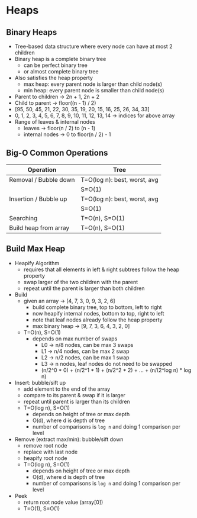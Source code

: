 # Heaps

## Binary Heaps

- Tree-based data structure where every node can have at most 2 children
- Binary heap is a complete binary tree
    - can be perfect binary tree
    - or almost complete binary tree
- Also satisfies the heap property
    - max heap: every parent node is larger than child node(s)
    - min heap: every parent node is smaller than child node(s)
- Parent to children -> 2n + 1, 2n + 2
- Child to parent -> floor((n - 1) / 2)
- [95, 50, 45, 21, 22, 30, 35, 19, 20, 15, 16, 25, 26, 34, 33]
- 0, 1, 2, 3, 4, 5, 6, 7, 8, 9, 10, 11, 12, 13, 14 -> indices for above array
- Range of leaves & internal nodes
    - leaves -> floor(n / 2) to  (n - 1)
    - internal nodes -> 0 to floor(n / 2) - 1

## Big-O Common Operations

| Operation             | Tree                         |
|-----------------------|------------------------------|
| Removal / Bubble down | T=O(log n): best, worst, avg |
|                       | S=O(1)                       |
| Insertion / Bubble up | T=O(log n): best, worst, avg |
|                       | S=O(1)                       |
| Searching             | T=O(n), S=O(1)               |
| Build heap from array | T=O(n), S=O(1)               |

## Build Max Heap

- Heapify Algorithm
    - requires that all elements in left & right subtrees follow the heap property
    - swap larger of the two children with the parent
    - repeat until the parent is larger than both children
- Build
    - given an array -> [4, 7, 3, 0, 9, 3, 2, 6]
        - build complete binary tree, top to bottom, left to right
        - now heapify internal nodes, bottom to top, right to left
        - note that leaf nodes already follow the heap property
        - max binary heap -> [9, 7, 3, 6, 4, 3, 2, 0]
    - T=O(n), S=O(1)
        - depends on max number of swaps
            - L0 -> n/8 nodes, can be max 3 swaps
            - L1 -> n/4 nodes, can be max 2 swap
            - L2 -> n/2 nodes, can be max 1 swap
            - L3 -> n nodes, leaf nodes do not need to be swapped
            - (n/2^0 * 0) + (n/2^1 * 1) + (n/2^2 * 2) + ... + (n/(2^log n) * log n)
- Insert: bubble/sift up
    - add element to the end of the array
    - compare to its parent & swap if it is larger
    - repeat until parent is larger than its children
    - T=O(log n), S=O(1)
        - depends on height of tree or max depth
        - O(d), where d is depth of tree
        - number of comparisons is `log n` and doing 1 comparison per level
- Remove (extract max/min): bubble/sift down
    - remove root node
    - replace with last node
    - heapify root node
    - T=O(log n), S=O(1)
        - depends on height of tree or max depth
        - O(d), where d is depth of tree
        - number of comparisons is `log n` and doing 1 comparison per level
- Peek
    - return root node value (array[0])
    - T=O(1), S=O(1)
